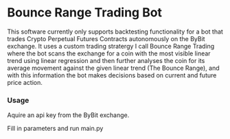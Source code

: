 # Bounce Range Trading Bot

This software currently only supports backtesting functionality for a bot that trades Crypto Perpetual Futures Contracts autonomously on the ByBit exchange. It uses a custom trading stratergy I call Bounce Range Trading where the bot scans the exchange for a coin with the most visible linear trend using linear regression and then further analyses the coin for its average movement against the given linear trend (The Bounce Range), and with this information the bot makes decisions based on current and future price action. 

### Usage

Aquire an api key from the ByBit exchange.

Fill in parameters and run main.py
